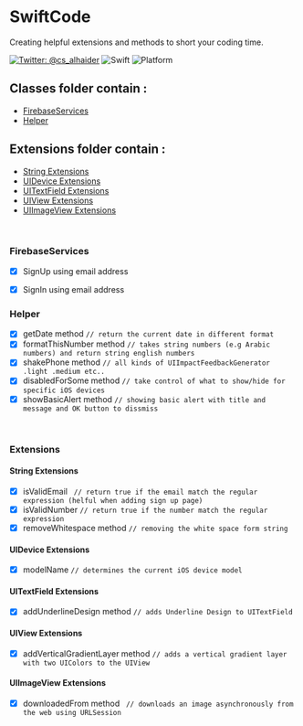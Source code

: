 # SwiftCode

Creating helpful extensions and methods to short your coding time.

[![Twitter: @cs_alhaider](https://img.shields.io/badge/Contact-%40cs_alhaider-blue.svg)](https://twitter.com/cs_alhaider)
![Swift](https://img.shields.io/badge/Swift-v4.1-orange.svg)
![Platform](https://img.shields.io/badge/Platform-ios-lightgrey.svg)


## Classes folder contain :
- [FirebaseServices](#firebaseservices)
- [Helper](#helper)


## Extensions folder contain :
  - [String Extensions](#string-extensions)
  - [UIDevice Extensions](#uidevice-extensions)
  - [UITextField Extensions](#uitextfield-extensions)
  - [UIView Extensions](#uiview-extensions)
  - [UIImageView Extensions](#uiimageview-extensions)
  
<br />

### FirebaseServices
- [x] SignUp using email address 
- [x] SignIn using email address


### Helper
- [x] getDate method  ``` // return the current date in different format ```
- [x] formatThisNumber method  ``` // takes string numbers (e.g Arabic numbers) and return string english numbers ```
- [x] shakePhone method  ``` // all kinds of UIImpactFeedbackGenerator .light .medium etc.. ```
- [x] disabledForSome method  ``` // take control of what to show/hide for specific iOS devices ```
- [x] showBasicAlert method  ``` // showing basic alert with title and message and OK button to dissmiss ```

<br />

### Extensions

#### String Extensions 
- [x] isValidEmail  ``` // return true if the email match the regular expression (helful when adding sign up page)```
- [x] isValidNumber  ``` // return true if the number match the regular expression ```
- [x] removeWhitespace method  ``` // removing the white space form string ```

#### UIDevice Extensions
- [x] modelName  ``` // determines the current iOS device model ```

#### UITextField Extensions
- [x] addUnderlineDesign method  ``` // adds Underline Design to UITextField ```

#### UIView Extensions
- [x] addVerticalGradientLayer method  ``` // adds a vertical gradient layer with two UIColors to the UIView ```

#### UIImageView Extensions
- [x] downloadedFrom method  ``` // downloads an image asynchronously from the web using URLSession```















